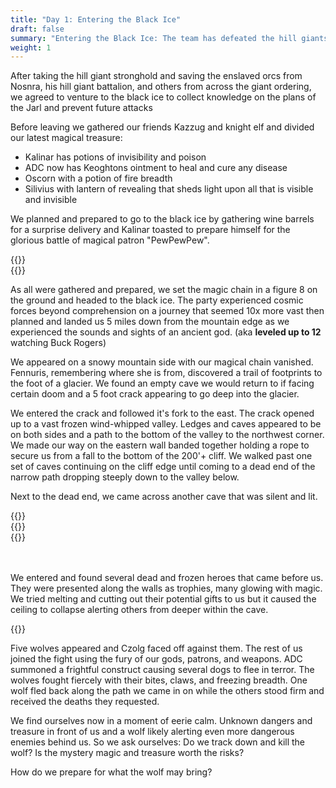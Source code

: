 ```yaml
---
title: "Day 1: Entering the Black Ice"
draft: false
summary: "Entering the Black Ice: The team has defeated the hill giants, freed the Orcs, and sent the Orcs on a path to their home. However, they've found an even larger source of the giant's threat to peace in this world. A map and a magic chain can guide them to the stronghold of the Jarl "
weight: 1
---
```


After taking the hill giant stronghold and saving the enslaved orcs from Nosnra, his hill giant battalion, and others from across the giant ordering, we agreed to venture to the black ice to collect knowledge on the plans of the Jarl and prevent future attacks

Before leaving we gathered our friends Kazzug and knight elf and divided our latest magical treasure:
* Kalinar has potions of invisibility and poison
* ADC now has Keoghtons ointment to heal and cure any disease
* Oscorn with a potion of fire breadth
* Silivius with lantern of revealing that sheds light upon all that is visible and invisible

We planned and prepared to go to the black ice by gathering wine barrels for a surprise delivery and Kalinar toasted to prepare himself for the glorious battle of magical patron "PewPewPew".

<div class="row">
    <div class="col-sm">
      {{<imageToClickGlobal imgPosition = "right"  Caption = "Silivius with lantern of revealing that sheds light upon all that is visible and invisible" imagePath = "/img/Chp2-Day1-Part0 DALL·E 2023-01-01 18.00.16 - A the back of a slender and pretty silver haired male elf holds a fancy lantern facing the darkness.png"  width = "100%" >}}
    </div>
    <div class="col-sm">
     {{<imageToClickGlobal imgPosition = "left"  Caption = "Gathering wine barrels for a surprise delivery and Kalinar toasted to prepare himself for the glorious battle of magical patron" imagePath = "/img/Chp2-Day1-Part0 DALL·E 2023-01-01 17.47.14 - Realistic a slender green skinned half-orc warlock with purple robes getting drunk from a wine skin.png"  width = "100%" >}}
    </div>
</div>


As all were gathered and prepared, we set the magic chain in a figure 8 on the ground and headed to the black ice. The party experienced cosmic forces beyond comprehension on a journey that seemed 10x more vast then planned and landed us 5 miles down from the mountain edge as we experienced the sounds and sights of an ancient god. (aka **leveled up to 12** watching Buck Rogers)

We appeared on a snowy mountain side with our magical chain vanished.  Fennuris, remembering where she is from, discovered a trail of footprints to the foot of a glacier. We found an empty cave we would return to if facing certain doom and a 5 foot crack appearing to go deep into the glacier.




We entered the crack  and followed it's fork to the east. The crack opened up to a vast frozen wind-whipped valley. Ledges and caves appeared to be on both sides and a path to the bottom of the valley to the northwest corner. We made our way on the eastern wall banded together holding a rope to secure us from a fall to the bottom of the 200'+ cliff. We walked past one set of caves continuing on the cliff edge until coming to a dead end of the narrow path dropping steeply down to the valley below.

Next to the dead end, we came across another cave that was silent and lit.

<div class="row">
    <div class="col-sm">
      {{<imageToClickGlobal imgPosition = "right"  Caption = "path to the bottom of the valley to the northwest corner" imagePath = "/img/Chp2-Day1-Part0 DALL·E 2022-12-29 23.48.01 - Warriors walking across a ice bridge where shattered ice is breaking from boulders.png"  width = "100%" >}}
    </div>
    <div class="col-sm">
    {{<imageToClickGlobal imgPosition = "left"  Caption = "dead end of the narrow path dropping steeply down to the valley below." imagePath = "/img/Chp2-Day1-Part0 DALL·E 2022-12-29 23.47.10 - Warriors walking across a ice bridge where shattered ice is breaking from boulders.png"  width = "100%" >}}
    </div>
    <div class="col-sm">
      {{<imageToClickGlobal imagePath = "DALL·E 2022-11-12 20.20.36 - A big black mountain with dark skys and cold ice with a castle type entrance.png" Capition = "We found an empty cave we would return to if facing certain doom and a 5 foot crack appearing to go deep into the glacier."  width = "100%" >}}
    </div>
  </div>


<br>
<br>

 We entered and found several dead and frozen heroes that came before us. They were presented along the walls as trophies, many glowing with magic. We tried melting and cutting out their potential gifts to us but it caused the ceiling to collapse alerting others from deeper within the cave.

{{<imageToClickGlobal imgPosition = "left"  Caption = "A pack of dire wolves approaches alerted by the party's commotion with the frozen trophies" imagePath = "/img/Chp2-Day1-Part0 DALL·E 2023-01-01 14.30.00 - A pack of aggressive dire wolves approaches through a cold and frosted dungeon hallway.png"  width = "60%" >}}

Five wolves appeared and Czolg faced off against them. The rest of us joined the fight using the fury of our gods, patrons, and weapons. ADC summoned a frightful construct causing several dogs to flee in terror. The wolves fought fiercely with their bites, claws, and freezing breadth. One wolf fled back along the path we came in on while the others stood firm and received the deaths they requested.

We find ourselves now in a moment of eerie calm. Unknown dangers and treasure in front of us and a wolf likely alerting even more dangerous enemies behind us. So we ask ourselves:
Do we track down and kill the wolf?
Is the mystery magic and treasure worth the risks?
 
How do we prepare for what the wolf may bring? 





